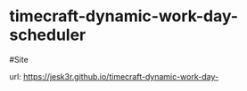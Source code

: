 # timecraft-dynamic-work-day-scheduler


#Site

url: https://jesk3r.github.io/timecraft-dynamic-work-day-
